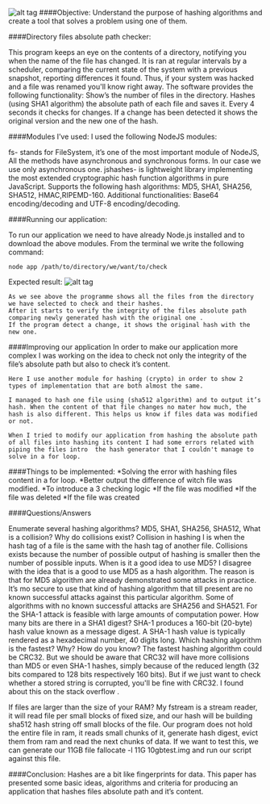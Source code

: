 ![alt tag](https://github.com/CristianChris/UTM-SI/tree/master/Lab_1/images/1.png "main image")
####Objective:
Understand the purpose of hashing algorithms and create a tool that solves a problem using one of them.

####Directory files absolute path checker:

  This program keeps an eye on the contents of a directory, notifying you when the name of the file has changed. It is ran at regular intervals by a scheduler, comparing the current state of the system with a previous snapshot, reporting differences it found.
Thus, if your system was hacked and a file was renamed you'll know right away.
The software provides the following functionality:
Show’s the number of files in the directory.
Hashes (using SHA1 algorithm) the absolute path of each file and saves it.
Every 4 seconds it checks for changes.
If a change has been detected it shows the original version and the new one of the hash.

####Modules I’ve used:
I used the following NodeJS modules:

fs- stands for FileSystem, it’s one of the most important module of NodeJS, All the methods have asynchronous and synchronous forms. In our case we use only asynchronous one.
jshashes-  is lightweight library implementing the most extended cryptographic hash function algorithms in pure JavaScript. Supports the following hash algorithms: MD5, SHA1, SHA256, SHA512, HMAC,RIPEMD-160. Additional functionalities: Base64 encoding/decoding and UTF-8 encoding/decoding.

####Running our application:

To run our application we need to have already Node.js installed and to download the above modules.
    From the terminal we write the following command:
```
node app /path/to/directory/we/want/to/check
```
Expected result:
![alt tag](https://github.com/CristianChris/UTM-SI/tree/master/Lab_1/images/2.png "result image")

    As we see above the programme shows all the files from the directory we have selected to check and their hashes.
    After it starts to verify the integrity of the files absolute path comparing newly generated hash with the original one .
    If the program detect a change, it shows the original hash with the new one.

####Improving our application
    In order to make our application more complex I was working on the idea to check not only the integrity of the file’s absolute path but also to check it’s content.

    Here I use another module for hashing (crypto) in order to show 2 types of implementation that are both almost the same.

    I managed to hash one file using (sha512 algorithm) and to output it’s hash. When the content of that file changes no mater how much, the hash is also different. This helps us know if files data was modified or not.

    When I tried to modify our application from hashing the absolute path of all files into hashing its content I had some errors related with piping the files intro  the hash generator that I couldn't manage to solve in a for loop.

####Things to be implemented:
*Solving the error with hashing files content in a for loop.
*Better output the difference of witch file was modified.
*To introduce a 3 checking logic
  *If the file was modified
  *If the file was deleted
  *If the file was created

####Questions/Answers

Enumerate several hashing algorithms?
        MD5, SHA1, SHA256, SHA512,
What is a collision? Why do collisions exist?
        Collision in hashing I is when the hash tag of a file is the same with the hash tag of another file.
        Collisions exists because the number of possible output of hashing is smaller then the number of possible inputs.
When is it a good idea to use MD5?
        I disagree with the idea that is a good to use MD5 as a hash algorithm.
        The reason is that for MD5 algorithm are already demonstrated some attacks in practice. It’s mo secure to use that kind of hashing algorithm that till present are no known successful attacks against this particular algorithm. Some of algorithms  with no known  successful attacks are SHA256 and SHA521. For the SHA-1 attack is feasible with large amounts of computation power.
How many bits are there in a SHA1 digest?
            SHA-1 produces a 160-bit (20-byte) hash value known as a message digest. A SHA-1 hash value is typically rendered as a hexadecimal number, 40 digits long.
Which hashing algorithm is the fastest? Why? How do you know?
            The fastest hashing algorithm could be CRC32. But we should be aware that CRC32 will have more collisions than MD5 or even SHA-1 hashes, simply because of the reduced length (32 bits compared to 128 bits respectively 160 bits). But if we just want to check whether a stored string is corrupted, you'll be fine with CRC32. I found about this on the stack overflow .

If files are larger than the size of your RAM?
    My fstream is a stream reader, it will read file per small blocks of fixed size, and our hash will be building sha512 hash string off small blocks of the file. Our program does not hold the entire file in ram, it reads small chunks of it, generate hash digest, evict them from ram and read the next chunks of data. If we want to test this, we can generate our 11GB file fallocate -l 11G 10gbtest.img and run our script against this file.

####Conclusion:
  Hashes are a bit like fingerprints for data.
This paper has presented some basic ideas, algorithms and criteria for
producing an application that hashes files absolute path and it’s content.


